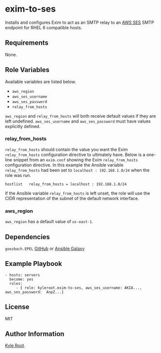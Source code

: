 # exim-to-ses

Installs and configures Exim to act as an SMTP relay to an [AWS SES](http://docs.aws.amazon.com/ses/latest/DeveloperGuide/smtp-connect.html) SMTP endpoint for RHEL 6 compatible hosts.

## Requirements

None.

## Role Variables

Available variables are listed below.

* `aws_region`
* `aws_ses_username` 
* `aws_ses_password` 
* `relay_from_hosts` 

`aws_region` and `relay_from_hosts` will both receive default values if they are left undefined. `aws_ses_username` and `aws_ses_password` must have values explicitly defined.

### relay_from_hosts

`relay_from_hosts` should contain the value you want the Exim `relay_from_hosts` configuration directive to ultimately have. Below is a one-line snippet from an `exim.conf` showing the Exim `relay_from_hosts` configuration directive. In this example the Ansible variable `relay_from_hosts` had been set to `localhost : 192.168.1.0/24` when the role was run.

    hostlist   relay_from_hosts = localhost : 192.168.1.0/24

If the Ansible variable `relay_from_hosts` is left unset, the role will use the CIDR representation of the subnet of the default network interface.

### aws_region

`aws_region` has a default value of `us-east-1`.

## Dependencies

`goozbach.EPEL` [GitHub](https://github.com/goozbach-ansible/role-epel) or [Ansible Galaxy](https://galaxy.ansible.com/detail#/role/35)

Example Playbook
----------------

    - hosts: servers
      become: yes
      roles:
         - { role: kyleroot.exim-to-ses, aws_ses_username: AKIA..., aws_ses_password:  AnpZ...}

## License

MIT

## Author Information

[Kyle Root](https://www.kylert.com).
